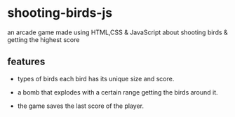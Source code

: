 # shooting-birds-js
an arcade game made using HTML,CSS &amp; JavaScript about shooting birds &amp; getting the highest score

## features

- types of birds each bird has its unique size and score.

- a bomb that explodes with a certain range getting the birds around it.

- the game saves the last score of the player.
